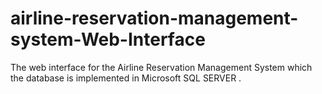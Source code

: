 # airline-reservation-management-system-Web-Interface
The web interface for the Airline Reservation Management System which the database is implemented in Microsoft SQL SERVER .
